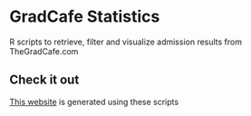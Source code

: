 # GradCafe Statistics
R scripts to retrieve, filter and visualize admission results from TheGradCafe.com

## Check it out
[This website](https://fretpwner.shinyapps.io/GradCafeStatistics/) is generated using these scripts
